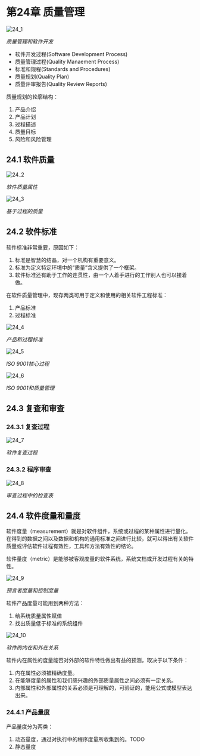 # 第24章 质量管理



![24_1](res/24_1.png)

*质量管理和软件开发*

- 软件开发过程(Software Development Process)
- 质量管理过程(Quality Manaement Process)
- 标准和规程(Standards and Procedures)
- 质量规划(Quality Plan)
- 质量评审报告(Quality Review Reports)

质量规划的轮廓结构：

1. 产品介绍
2. 产品计划
3. 过程描述
4. 质量目标
5. 风险和风险管理

## 24.1 软件质量

![24_2](res/24_2.png)

*软件质量属性*

![24_3](res/24_3.png)

*基于过程的质量*



## 24.2 软件标准

软件标准非常重要，原因如下：

1. 标准是智慧的结晶，对一个机构有重要意义。
2. 标准为定义特定环境中的“质量”含义提供了一个框架。
3. 软件标准还有助于工作的连贯性，由一个人着手进行的工作别人也可以接着做。

在软件质量管理中，现存两类可用于定义和使用的相关软件工程标准：

1. 产品标准
2. 过程标准

![24_4](res/24_4.png)

*产品和过程标准*

![24_5](res/24_5.png)

*ISO 9001核心过程*

![24_6](res/24_6.png)

*ISO 9001和质量管理*



## 24.3 复查和审查

### 24.3.1 复查过程

![24_7](res/24_7.png)

*软件复查过程*

### 24.3.2 程序审查

![24_8](res/24_8.png)

*审查过程中的检查表*



## 24.4 软件度量和量度

软件度量（measurement）就是对软件组件，系统或过程的某种属性进行量化。在得到的数据之间以及数据和机构的通用标准之间进行比较，就可以得出有关软件质量或评估软件过程有效性，工具和方法有效性的结论。

软件量度（metric）是能够被客观度量的软件系统，系统文档或开发过程有关的特性。

![24_9](res/24_9.png)

*预言者度量和控制度量*

软件产品度量可能用到两种方法：

1. 给系统质量属性赋值
2. 找出质量低于标准的系统组件

![24_10](res/24_10.png)

*软件的内在和外在关系*

软件内在属性的度量能否对外部的软件特性做出有益的预测，取决于以下条件：

1. 内在属性必须被精确度量。
2. 在能够度量的属性和我们感兴趣的外部质量属性之间必须有一定关系。
3. 内部属性和外部属性的关系必须是可理解的，可验证的，能用公式或模型表达出来。

### 24.4.1 产品量度

产品量度分为两类：

1. 动态量度，通过对执行中的程序度量所收集到的。TODO
2. 静态量度

